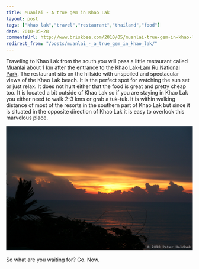 ```yaml
---
title: Muanlai - A true gem in Khao Lak
layout: post
tags: ["khao lak","travel","restaurant","thailand","food"]
date: 2010-05-28
commentsUrl: http://www.briskbee.com/2010/05/muanlai-true-gem-in-khao-lak.html#comment-form
redirect_from: "/posts/muanlai_-_a_true_gem_in_khao_lak/"
---
```


Traveling to Khao Lak from the south you will pass a little restaurant called [Muanlai](http://www.baankrating.com/KhaoLak/restaurant-muanlai.aspx) about 1 km after the entrance to the [Khao Lak-Lam Ru National Park](http://www.dnp.go.th/parkreserve/asp/style1/default.asp?npid=47&amp;lg=2). The restaurant sits on the hillside with unspoiled and spectacular views of the Khao Lak beach. It is the perfect spot for watching the sun set or just relax. It does not hurt either that the food is great and pretty cheap too. It is located a bit outside of Khao Lak so if you are staying in Khao Lak you either need to walk 2-3 kms or grab a tuk-tuk. It is within walking distance of most of the resorts in the southern part of Khao Lak but since it is situated in the opposite direction of Khao Lak it is easy to overlook this marvelous place.

![](/assets/img/img_4016.jpg)

So what are you waiting for? Go. Now.
